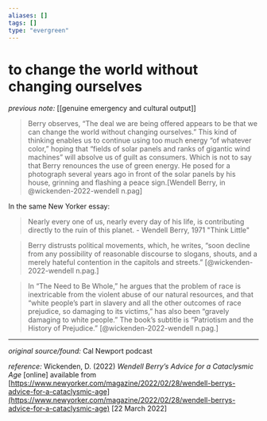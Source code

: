 ```yaml
---
aliases: []
tags: []
type: "evergreen"
---
```


# to change the world without changing ourselves

_previous note:_ [[genuine emergency and cultural output]]

> Berry observes, “The deal we are being offered appears to be that we can change the world without changing ourselves.” This kind of thinking enables us to continue using too much energy “of whatever color,” hoping that “fields of solar panels and ranks of gigantic wind machines” will absolve us of guilt as consumers. Which is not to say that Berry renounces the use of green energy. He posed for a photograph several years ago in front of the solar panels by his house, grinning and flashing a peace sign.[Wendell Berry, in @wickenden-2022-wendell n.pag]

In the same New Yorker essay:

> Nearly every one of us, nearly every day of his life, is contributing directly to the ruin of this planet. - Wendell Berry, 1971 "Think Little"


> Berry distrusts political movements, which, he writes, “soon decline from any possibility of reasonable discourse to slogans, shouts, and a merely hateful contention in the capitols and streets.” [@wickenden-2022-wendell n.pag.]

> In “The Need to Be Whole,” he argues that the problem of race is inextricable from the violent abuse of our natural resources, and that “white people’s part in slavery and all the other outcomes of race prejudice, so damaging to its victims,” has also been “gravely damaging to white people.” The book’s subtitle is “Patriotism and the History of Prejudice.” [@wickenden-2022-wendell n.pag.]


---

_original source/found:_ Cal Newport podcast

_reference:_ Wickenden, D. (2022) _Wendell Berry’s Advice for a Cataclysmic Age_ [online] available from [https://www.newyorker.com/magazine/2022/02/28/wendell-berrys-advice-for-a-cataclysmic-age](https://www.newyorker.com/magazine/2022/02/28/wendell-berrys-advice-for-a-cataclysmic-age) [22 March 2022]



